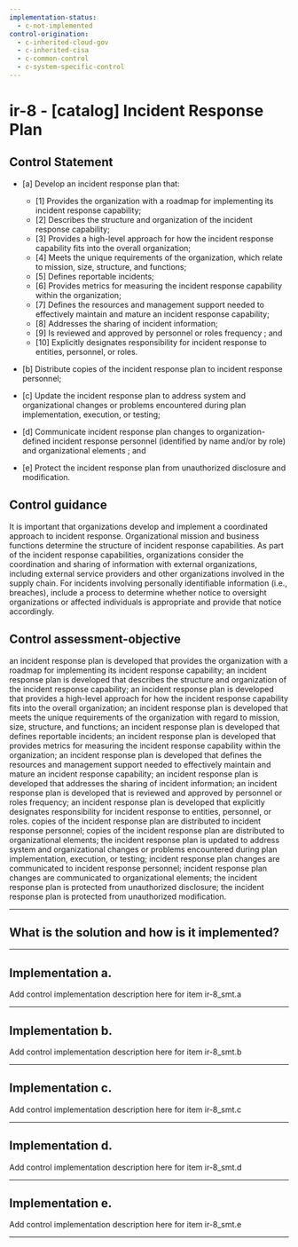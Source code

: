 ```yaml
---
implementation-status:
  - c-not-implemented
control-origination:
  - c-inherited-cloud-gov
  - c-inherited-cisa
  - c-common-control
  - c-system-specific-control
---
```


# ir-8 - \[catalog\] Incident Response Plan

## Control Statement

- \[a\] Develop an incident response plan that:

  - \[1\] Provides the organization with a roadmap for implementing its incident response capability;
  - \[2\] Describes the structure and organization of the incident response capability;
  - \[3\] Provides a high-level approach for how the incident response capability fits into the overall organization;
  - \[4\] Meets the unique requirements of the organization, which relate to mission, size, structure, and functions;
  - \[5\] Defines reportable incidents;
  - \[6\] Provides metrics for measuring the incident response capability within the organization;
  - \[7\] Defines the resources and management support needed to effectively maintain and mature an incident response capability;
  - \[8\] Addresses the sharing of incident information;
  - \[9\] Is reviewed and approved by personnel or roles frequency ; and
  - \[10\] Explicitly designates responsibility for incident response to entities, personnel, or roles.

- \[b\] Distribute copies of the incident response plan to incident response personnel;

- \[c\] Update the incident response plan to address system and organizational changes or problems encountered during plan implementation, execution, or testing;

- \[d\] Communicate incident response plan changes to organization-defined incident response personnel (identified by name and/or by role) and organizational elements ; and

- \[e\] Protect the incident response plan from unauthorized disclosure and modification.

## Control guidance

It is important that organizations develop and implement a coordinated approach to incident response. Organizational mission and business functions determine the structure of incident response capabilities. As part of the incident response capabilities, organizations consider the coordination and sharing of information with external organizations, including external service providers and other organizations involved in the supply chain. For incidents involving personally identifiable information (i.e., breaches), include a process to determine whether notice to oversight organizations or affected individuals is appropriate and provide that notice accordingly.

## Control assessment-objective

an incident response plan is developed that provides the organization with a roadmap for implementing its incident response capability;
an incident response plan is developed that describes the structure and organization of the incident response capability;
an incident response plan is developed that provides a high-level approach for how the incident response capability fits into the overall organization;
an incident response plan is developed that meets the unique requirements of the organization with regard to mission, size, structure, and functions;
an incident response plan is developed that defines reportable incidents;
an incident response plan is developed that provides metrics for measuring the incident response capability within the organization;
an incident response plan is developed that defines the resources and management support needed to effectively maintain and mature an incident response capability;
an incident response plan is developed that addresses the sharing of incident information;
an incident response plan is developed that is reviewed and approved by personnel or roles frequency;
an incident response plan is developed that explicitly designates responsibility for incident response to entities, personnel, or roles.
copies of the incident response plan are distributed to incident response personnel;
copies of the incident response plan are distributed to organizational elements;
the incident response plan is updated to address system and organizational changes or problems encountered during plan implementation, execution, or testing;
incident response plan changes are communicated to incident response personnel;
incident response plan changes are communicated to organizational elements;
the incident response plan is protected from unauthorized disclosure;
the incident response plan is protected from unauthorized modification.

______________________________________________________________________

## What is the solution and how is it implemented?

<!-- Please leave this section blank and enter implementation details in the parts below. -->

______________________________________________________________________

## Implementation a.

Add control implementation description here for item ir-8_smt.a

______________________________________________________________________

## Implementation b.

Add control implementation description here for item ir-8_smt.b

______________________________________________________________________

## Implementation c.

Add control implementation description here for item ir-8_smt.c

______________________________________________________________________

## Implementation d.

Add control implementation description here for item ir-8_smt.d

______________________________________________________________________

## Implementation e.

Add control implementation description here for item ir-8_smt.e

______________________________________________________________________
